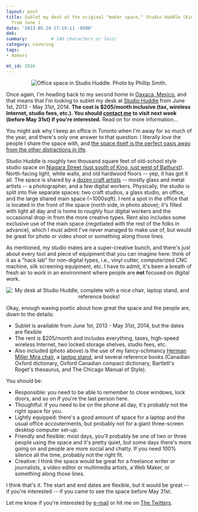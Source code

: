 ```yaml
---
layout: post
title: Sublet my desk at the original "maker space," Studio Huddle (King & Bathurst),
  from June 1
date: '2013-05-24 17:19:11 -0500'
dek:
summary:         # 140 characters or less!
category: covering
tags:
- makers

mt_id: 2916
---
```

<div align="center"><img src="https://lh4.googleusercontent.com/-3Fmr-1s7zQ0/UCu4LQqrAiI/AAAAAAAABPs/otAA3Qo9F1g/s640/IMG_1057.jpg" alt="Office space in Studio Huddle. Photo by Phillip Smith." /></div>

Once again, I'm heading back to my second home in [Oaxaca, Mexico](/tag/mexico/), and that means that I'm looking to sublet my desk at [Studio Huddle](http://www.studiohuddle.com/) from June 1st, 2013 - May 31st, 2014. **The cost is $205/month inclusive (tax, wireless Internet, studio fees, etc.). You should [contact me](/#contact) to visit next week (before May 31st) if you're interested.** Read on for more information...

You might ask why I keep an office in Toronto when I'm away for so much of the year, and there's only one answer to that question: I literally *love* the people I share the space with, and [the space itself is the perfect oasis away from the other distractions in life](http://www.studiohuddle.com/space/).

Studio Huddle is roughly two thousand square feet of old-school style studio space on [Niagara Street (just south of King, just west of Bathurst)](http://goo.gl/maps/6pPW5). North-facing light, white walls, and old hardwood floors -- yep, it has got it all. The space is shared by a [dozen craft artists](http://www.studiohuddle.com/artists/) -- mostly glass and metal artists -- a photographer, and a few digital workers. Physically, the studio is split into five separate spaces: two craft studios, a glass studio, an office, and the large shared main space (~1000sqft). I rent a spot in the office that is located in the front of the space (north side, in photo above); it's filled with light all day and is home to roughly four digital workers and the occasional drop-in from the more creative types. Rent also includes some exclusive use of the main space (negotiated with the rest of the folks in advance), which I must admit I've never managed to make use of, but would be great for photo or video shoot or something along those lines. 

As mentioned, my studio mates are a super-creative bunch, and there's just about every tool and piece of equipment that you can imagine here: think of it as a "hack lab" for non-digital types, i.e., vinyl cutter, computerized CNC machine, silk screening equipment, etc. I have to admit, it's been a breath of fresh air to work in an environment where people are **not** focused on digital work. 

<div align="center"><img src="https://lh4.googleusercontent.com/-SRxAjj2bSkc/UCu4Nk4Cd3I/AAAAAAAABP0/RZFsRKH2D4w/s640/IMG_1058.jpg" alt="My desk at Studio Huddle, complete with a nice chair, laptop stand, and reference books!" /></div>

Okay, enough waxing poetic about how great the space and the people are, down to the details:

* Sublet is available from June 1st, 2013 - May 31st, 2014, but the dates are flexible
* The rent is $205/month and includes everything, taxes, high-speed wireless Internet, two locked storage shelves, studio fees, etc.
* Also included (photo above) is the use of my fancy-schmancy [Herman Miller Mira chair](http://www.hermanmiller.com/products/seating/work-chairs/mirra-chairs.html), a [laptop stand](http://www.raindesigninc.com/mstand.html), and several reference books (Canadian Oxford dictionary, Oxford Canadian compact dictionary, Bartlett's Roget's thesaurus, and The Chicago Manual of Style).

You should be:

* Responsible: you need to be able to remember to close windows, lock doors, and so on if you're the last person here.
* Thoughtful: if you need to be on the phone all day, it's probably not the right space for you.
* Lightly equipped: there's a good amount of space for a laptop and the usual office accouterments, but probably not for a giant three-screen desktop computer set-up.
* Friendly and flexible: most days, you'll probably be one of two or three people using the space and it's pretty quiet, but some days there's more going on and people are more social and chatty. If you need 100% silence all the time, probably not the right fit.
* Creative: I think the space would be great for a freelance writer or journalists, a video editor or multimedia artists, a Web Maker, or something along those lines.

I think that's it. The start and end dates are flexible, but it would be great -- if you're interested -- if you came to see the space before May 31st.

Let me know if you're interested by [e-mail](/#contact) or hit me on [The Twitters](http://twitter.com/phillipadsmith).
